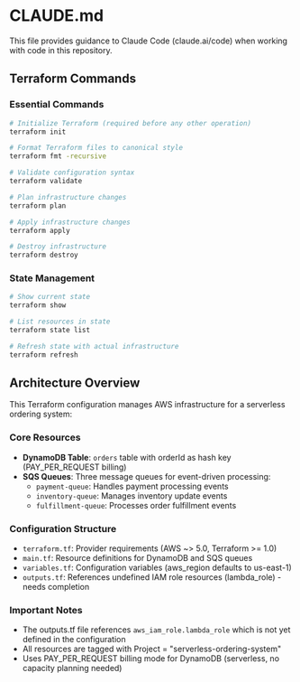 # CLAUDE.md

This file provides guidance to Claude Code (claude.ai/code) when working with code in this repository.

## Terraform Commands

### Essential Commands
```bash
# Initialize Terraform (required before any other operation)
terraform init

# Format Terraform files to canonical style
terraform fmt -recursive

# Validate configuration syntax
terraform validate

# Plan infrastructure changes
terraform plan

# Apply infrastructure changes
terraform apply

# Destroy infrastructure
terraform destroy
```

### State Management
```bash
# Show current state
terraform show

# List resources in state
terraform state list

# Refresh state with actual infrastructure
terraform refresh
```

## Architecture Overview

This Terraform configuration manages AWS infrastructure for a serverless ordering system:

### Core Resources
- **DynamoDB Table**: `orders` table with orderId as hash key (PAY_PER_REQUEST billing)
- **SQS Queues**: Three message queues for event-driven processing:
  - `payment-queue`: Handles payment processing events
  - `inventory-queue`: Manages inventory update events  
  - `fulfillment-queue`: Processes order fulfillment events

### Configuration Structure
- `terraform.tf`: Provider requirements (AWS ~> 5.0, Terraform >= 1.0)
- `main.tf`: Resource definitions for DynamoDB and SQS queues
- `variables.tf`: Configuration variables (aws_region defaults to us-east-1)
- `outputs.tf`: References undefined IAM role resources (lambda_role) - needs completion

### Important Notes
- The outputs.tf file references `aws_iam_role.lambda_role` which is not yet defined in the configuration
- All resources are tagged with Project = "serverless-ordering-system"
- Uses PAY_PER_REQUEST billing mode for DynamoDB (serverless, no capacity planning needed)